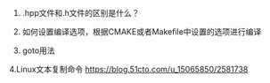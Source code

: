 1. .hpp文件和.h文件的区别是什么？

2. 如何设置编译选项，根据CMAKE或者Makefile中设置的选项进行编译

3. goto用法

4.Linux文本复制命令
https://blog.51cto.com/u_15065850/2581738

